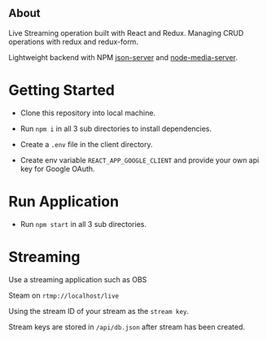 ## About

Live Streaming operation built with React and Redux.
Managing CRUD operations with redux and redux-form.

Lightweight backend with NPM [json-server](https://www.npmjs.com/package/json-server) and [node-media-server](https://www.npmjs.com/package/node-media-server).

# Getting Started

- Clone this repository into local machine.

- Run `npm i` in all 3 sub directories to install dependencies.

- Create a `.env` file in the client directory.

- Create env variable `REACT_APP_GOOGLE_CLIENT` and provide your own api key for Google OAuth.

# Run Application

- Run `npm start` in all 3 sub directories.

# Streaming

Use a streaming application such as OBS

Steam on `rtmp://localhost/live`

Using the stream ID of your stream as the `stream key`.

Stream keys are stored in `/api/db.json` after stream has been created.
